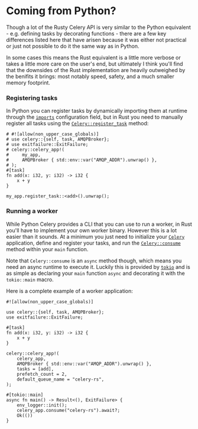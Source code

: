 # Coming from Python?

Though a lot of the Rusty Celery API is very similar to the Python equivalent - e.g. defining tasks by decorating functions - there are a few key differences listed here that have arisen because it was either not practical or just not possible to do it the same way as in Python.

In some cases this means the Rust equivalent is a little more verbose or takes a little more care on the user's end, but ultimately I think you'll find that the downsides of the Rust implementation are heavily outweighed by the benifits it brings: most notably speed, safety, and a much smaller memory footprint.

### Registering tasks

In Python you can register tasks by dynamically importing them at runtime through the [`imports`](https://docs.celeryproject.org/en/stable/userguide/configuration.html#imports) configuration field, but in Rust you need to manually register all tasks using the [`Celery::register_task`](https://docs.rs/celery/*/celery/struct.Celery.html#method.register_task) method:

```rust,no_run
# #![allow(non_upper_case_globals)]
# use celery::{self, task, AMQPBroker};
# use exitfailure::ExitFailure;
# celery::celery_app!(
#     my_app,
#     AMQPBroker { std::env::var("AMQP_ADDR").unwrap() },
# );
#[task]
fn add(x: i32, y: i32) -> i32 {
    x + y
}

my_app.register_task::<add>().unwrap();
```

### Running a worker

While Python Celery provides a CLI that you can use to run a worker, in Rust you'll have to implement your own worker binary. However this is a lot easier than it sounds. At a minimum you just need to initialize your [`Celery`](https://docs.rs/celery/*/celery/struct.Celery.html) application, define and register your tasks, and run the [`Celery::consume`](https://docs.rs/celery/*/celery/struct.Celery.html#method.consume) method within your `main` function.

Note that `Celery::consume` is an `async` method though, which means you need an async runtime to execute it. Luckily this is provided by [`tokio`](https://docs.rs/tokio/*/tokio/) and is as simple as declaring your `main` function `async` and decorating it with the `tokio::main` macro.

Here is a complete example of a worker application:

```rust,no_run
#![allow(non_upper_case_globals)]

use celery::{self, task, AMQPBroker};
use exitfailure::ExitFailure;

#[task]
fn add(x: i32, y: i32) -> i32 {
    x + y
}

celery::celery_app!(
    celery_app,
    AMQPBroker { std::env::var("AMQP_ADDR").unwrap() },
    tasks = [add],
    prefetch_count = 2,
    default_queue_name = "celery-rs",
);

#[tokio::main]
async fn main() -> Result<(), ExitFailure> {
    env_logger::init();
    celery_app.consume("celery-rs").await?;
    Ok(())
}
```
